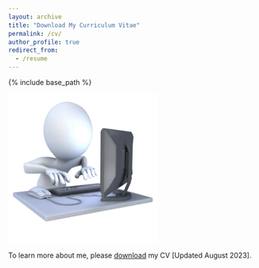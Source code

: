 ```yaml
---
layout: archive
title: "Download My Curriculum Vitae"
permalink: /cv/
author_profile: true
redirect_from:
  - /resume
---
```

{% include base_path %}
<p align="left">
   <img src="../images/Agmh.gif" />
</p>

To learn more about me, please [download](Yuelin_CV.pdf) my CV [Updated August 2023].



